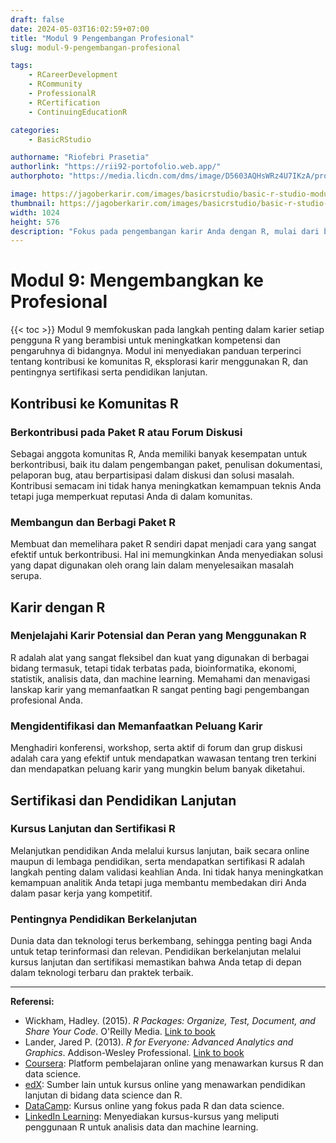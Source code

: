 ```yaml
---
draft: false
date: 2024-05-03T16:02:59+07:00
title: "Modul 9 Pengembangan Profesional"
slug: modul-9-pengembangan-profesional

tags:
    - RCareerDevelopment
    - RCommunity
    - ProfessionalR
    - RCertification
    - ContinuingEducationR

categories:
    - BasicRStudio

authorname: "Riofebri Prasetia"
authorlink: "https://rii92-portofolio.web.app/"
authorphoto: "https://media.licdn.com/dms/image/D5603AQHsWRz4U7IKzA/profile-displayphoto-shrink_200_200/0/1690182368248?e=1718841600&v=beta&t=UrTxqBd5G0GRg7UsKkoxTP99WK_An-NJpp4Nu2RXlO8"

image: https://jagoberkarir.com/images/basicrstudio/basic-r-studio-modul-9.jpg
thumbnail: https://jagoberkarir.com/images/basicrstudio/basic-r-studio-modul-9.jpg
width: 1024
height: 576
description: "Fokus pada pengembangan karir Anda dengan R, mulai dari berkontribusi pada komunitas R, menjelajahi peluang karir dalam pemrograman R, hingga mendapatkan sertifikasi dan pendidikan lanjutan."
---
```

# **Modul 9: Mengembangkan ke Profesional**
{{< toc >}}
Modul 9 memfokuskan pada langkah penting dalam karier setiap pengguna R yang berambisi untuk meningkatkan kompetensi dan pengaruhnya di bidangnya. Modul ini menyediakan panduan terperinci tentang kontribusi ke komunitas R, eksplorasi karir menggunakan R, dan pentingnya sertifikasi serta pendidikan lanjutan.

## **Kontribusi ke Komunitas R**

### **Berkontribusi pada Paket R atau Forum Diskusi**

Sebagai anggota komunitas R, Anda memiliki banyak kesempatan untuk berkontribusi, baik itu dalam pengembangan paket, penulisan dokumentasi, pelaporan bug, atau berpartisipasi dalam diskusi dan solusi masalah. Kontribusi semacam ini tidak hanya meningkatkan kemampuan teknis Anda tetapi juga memperkuat reputasi Anda di dalam komunitas.

### **Membangun dan Berbagi Paket R**

Membuat dan memelihara paket R sendiri dapat menjadi cara yang sangat efektif untuk berkontribusi. Hal ini memungkinkan Anda menyediakan solusi yang dapat digunakan oleh orang lain dalam menyelesaikan masalah serupa.

## **Karir dengan R**

### **Menjelajahi Karir Potensial dan Peran yang Menggunakan R**

R adalah alat yang sangat fleksibel dan kuat yang digunakan di berbagai bidang termasuk, tetapi tidak terbatas pada, bioinformatika, ekonomi, statistik, analisis data, dan machine learning. Memahami dan menavigasi lanskap karir yang memanfaatkan R sangat penting bagi pengembangan profesional Anda.

### **Mengidentifikasi dan Memanfaatkan Peluang Karir**

Menghadiri konferensi, workshop, serta aktif di forum dan grup diskusi adalah cara yang efektif untuk mendapatkan wawasan tentang tren terkini dan mendapatkan peluang karir yang mungkin belum banyak diketahui.

## **Sertifikasi dan Pendidikan Lanjutan**

### **Kursus Lanjutan dan Sertifikasi R**

Melanjutkan pendidikan Anda melalui kursus lanjutan, baik secara online maupun di lembaga pendidikan, serta mendapatkan sertifikasi R adalah langkah penting dalam validasi keahlian Anda. Ini tidak hanya meningkatkan kemampuan analitik Anda tetapi juga membantu membedakan diri Anda dalam pasar kerja yang kompetitif.

### **Pentingnya Pendidikan Berkelanjutan**

Dunia data dan teknologi terus berkembang, sehingga penting bagi Anda untuk tetap terinformasi dan relevan. Pendidikan berkelanjutan melalui kursus lanjutan dan sertifikasi memastikan bahwa Anda tetap di depan dalam teknologi terbaru dan praktek terbaik.

---

**Referensi:**

- Wickham, Hadley. (2015). *R Packages: Organize, Test, Document, and Share Your Code*. O'Reilly Media. [Link to book](https://r-pkgs.org/)
- Lander, Jared P. (2013). *R for Everyone: Advanced Analytics and Graphics*. Addison-Wesley Professional. [Link to book](https://www.researchgate.net/profile/David-Booth-7/post/How_to_perform_Cox_proportional_hazard_analysis_or_Kaplan-meier_survival_analysis_in_SPSS/attachment/602b9a56a8f3c20001a00e04/AS%3A991780434616322%401613470290550/download/R+for+everyone+advanced+analytics+and+graphics+by+Lander%2C+Jared+P+%28z-lib.org%29.pdf)
- [Coursera](https://www.coursera.org/): Platform pembelajaran online yang menawarkan kursus R dan data science.
- [edX](https://www.edx.org/): Sumber lain untuk kursus online yang menawarkan pendidikan lanjutan di bidang data science dan R.
- [DataCamp](https://www.datacamp.com/): Kursus online yang fokus pada R dan data science.
- [LinkedIn Learning](https://www.linkedin.com/learning/): Menyediakan kursus-kursus yang meliputi penggunaan R untuk analisis data dan machine learning.